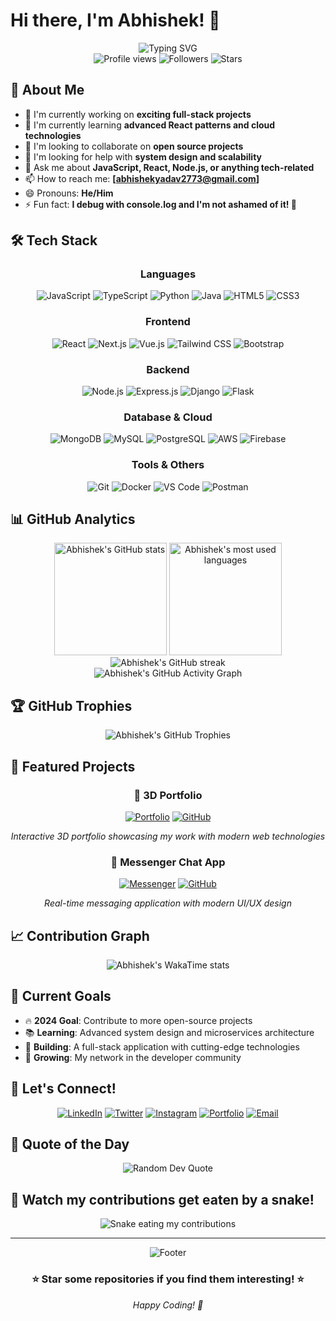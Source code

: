 # Hi there, I'm Abhishek! 👋

<div align="center">
  <img src="https://readme-typing-svg.herokuapp.com?font=Fira+Code&size=30&duration=3000&pause=1000&color=00D8FF&center=true&vCenter=true&width=600&height=70&lines=Welcome+to+my+GitHub!;Full+Stack+Developer;Always+Learning+New+Things;Building+Cool+Projects" alt="Typing SVG" />
</div>

<div align="center">
  <img src="https://komarev.com/ghpvc/?username=Abhishek17-10&color=blueviolet&style=for-the-badge" alt="Profile views" />
  <img src="https://img.shields.io/github/followers/Abhishek17-10?color=blue&style=for-the-badge" alt="Followers" />
  <img src="https://img.shields.io/github/stars/Abhishek17-10?color=yellow&style=for-the-badge" alt="Stars" />
</div>

## 🚀 About Me

- 🔭 I'm currently working on **exciting full-stack projects**
- 🌱 I'm currently learning **advanced React patterns and cloud technologies**
- 👯 I'm looking to collaborate on **open source projects**
- 🤔 I'm looking for help with **system design and scalability**
- 💬 Ask me about **JavaScript, React, Node.js, or anything tech-related**
- 📫 How to reach me: **[abhishekyadav2773@gmail.com]**
- 😄 Pronouns: **He/Him**
- ⚡ Fun fact: **I debug with console.log and I'm not ashamed of it! 🐛**

## 🛠️ Tech Stack

<div align="center">

### Languages
![JavaScript](https://img.shields.io/badge/-JavaScript-F7DF1E?style=for-the-badge&logo=javascript&logoColor=black)
![TypeScript](https://img.shields.io/badge/-TypeScript-3178C6?style=for-the-badge&logo=typescript&logoColor=white)
![Python](https://img.shields.io/badge/-Python-3776AB?style=for-the-badge&logo=python&logoColor=white)
![Java](https://img.shields.io/badge/-Java-ED8B00?style=for-the-badge&logo=java&logoColor=white)
![HTML5](https://img.shields.io/badge/-HTML5-E34F26?style=for-the-badge&logo=html5&logoColor=white)
![CSS3](https://img.shields.io/badge/-CSS3-1572B6?style=for-the-badge&logo=css3&logoColor=white)

### Frontend
![React](https://img.shields.io/badge/-React-61DAFB?style=for-the-badge&logo=react&logoColor=black)
![Next.js](https://img.shields.io/badge/-Next.js-000000?style=for-the-badge&logo=next.js&logoColor=white)
![Vue.js](https://img.shields.io/badge/-Vue.js-4FC08D?style=for-the-badge&logo=vue.js&logoColor=white)
![Tailwind CSS](https://img.shields.io/badge/-Tailwind_CSS-38B2AC?style=for-the-badge&logo=tailwind-css&logoColor=white)
![Bootstrap](https://img.shields.io/badge/-Bootstrap-7952B3?style=for-the-badge&logo=bootstrap&logoColor=white)

### Backend
![Node.js](https://img.shields.io/badge/-Node.js-339933?style=for-the-badge&logo=node.js&logoColor=white)
![Express.js](https://img.shields.io/badge/-Express.js-000000?style=for-the-badge&logo=express&logoColor=white)
![Django](https://img.shields.io/badge/-Django-092E20?style=for-the-badge&logo=django&logoColor=white)
![Flask](https://img.shields.io/badge/-Flask-000000?style=for-the-badge&logo=flask&logoColor=white)

### Database & Cloud
![MongoDB](https://img.shields.io/badge/-MongoDB-47A248?style=for-the-badge&logo=mongodb&logoColor=white)
![MySQL](https://img.shields.io/badge/-MySQL-4479A1?style=for-the-badge&logo=mysql&logoColor=white)
![PostgreSQL](https://img.shields.io/badge/-PostgreSQL-336791?style=for-the-badge&logo=postgresql&logoColor=white)
![AWS](https://img.shields.io/badge/-AWS-232F3E?style=for-the-badge&logo=amazon-aws&logoColor=white)
![Firebase](https://img.shields.io/badge/-Firebase-FFCA28?style=for-the-badge&logo=firebase&logoColor=black)

### Tools & Others
![Git](https://img.shields.io/badge/-Git-F05032?style=for-the-badge&logo=git&logoColor=white)
![Docker](https://img.shields.io/badge/-Docker-2496ED?style=for-the-badge&logo=docker&logoColor=white)
![VS Code](https://img.shields.io/badge/-VS_Code-007ACC?style=for-the-badge&logo=visual-studio-code&logoColor=white)
![Postman](https://img.shields.io/badge/-Postman-FF6C37?style=for-the-badge&logo=postman&logoColor=white)

</div>

## 📊 GitHub Analytics

<div align="center">
  <img height="180em" src="https://github-readme-stats.vercel.app/api?username=Abhishek17-10&show_icons=true&count_private=true&hide_border=true&title_color=00d8ff&icon_color=00d8ff&text_color=c9d1d9&bg_color=0d1117" alt="Abhishek's GitHub stats" />
  <img height="180em" src="https://github-readme-stats.vercel.app/api/top-langs/?username=Abhishek17-10&layout=compact&hide_border=true&title_color=00d8ff&text_color=c9d1d9&bg_color=0d1117" alt="Abhishek's most used languages" />
</div>

<div align="center">
  <img src="https://github-readme-streak-stats.herokuapp.com?user=Abhishek17-10&theme=dark&hide_border=true&stroke=0000&background=0D1117&ring=00D8FF&fire=00D8FF&currStreakLabel=00D8FF" alt="Abhishek's GitHub streak" />
</div>

<div align="center">
  <img src="https://github-readme-activity-graph.vercel.app/graph?username=Abhishek17-10&bg_color=0d1117&color=00d8ff&line=00d8ff&point=ffffff&area=true&hide_border=true" alt="Abhishek's GitHub Activity Graph" />
</div>

## 🏆 GitHub Trophies

<div align="center">
  <img src="https://github-profile-trophy.vercel.app/?username=Abhishek17-10&theme=darkhub&no-frame=true&margin-w=15&margin-h=15" alt="Abhishek's GitHub Trophies" />
</div>

## 🌟 Featured Projects

<div align="center">

### 🎨 3D Portfolio
[![Portfolio](https://img.shields.io/badge/🚀%20Live%20Demo-3D%20Portfolio-00d8ff?style=for-the-badge&logo=vercel&logoColor=white)](https://3d-portfolio-red-iota.vercel.app/)
[![GitHub](https://img.shields.io/badge/📂%20Source%20Code-GitHub-181717?style=for-the-badge&logo=github&logoColor=white)](https://github.com/Abhishek17-10)

*Interactive 3D portfolio showcasing my work with modern web technologies*

### 💬 Messenger Chat App  
[![Messenger](https://img.shields.io/badge/🚀%20Live%20Demo-Messenger%20Chat-00d8ff?style=for-the-badge&logo=vercel&logoColor=white)](https://messenger-chat-pi.vercel.app/)
[![GitHub](https://img.shields.io/badge/📂%20Source%20Code-GitHub-181717?style=for-the-badge&logo=github&logoColor=white)](https://github.com/Abhishek17-10)

*Real-time messaging application with modern UI/UX design*

</div>

## 📈 Contribution Graph

<div align="center">
  <img src="https://github-readme-stats.vercel.app/api/wakatime?username=Abhishek17-10&theme=dark&hide_border=true&title_color=00d8ff&text_color=c9d1d9&bg_color=0d1117" alt="Abhishek's WakaTime stats" />
</div>

## 🎯 Current Goals

- 🔥 **2024 Goal**: Contribute to more open-source projects
- 📚 **Learning**: Advanced system design and microservices architecture
- 🚀 **Building**: A full-stack application with cutting-edge technologies
- 🌟 **Growing**: My network in the developer community

## 🤝 Let's Connect!

<div align="center">

[![LinkedIn](https://img.shields.io/badge/-LinkedIn-0077B5?style=for-the-badge&logo=linkedin&logoColor=white)](https://linkedin.com/in/your-profile)
[![Twitter](https://img.shields.io/badge/-Twitter-1DA1F2?style=for-the-badge&logo=twitter&logoColor=white)](https://twitter.com/your-handle)
[![Instagram](https://img.shields.io/badge/-Instagram-E4405F?style=for-the-badge&logo=instagram&logoColor=white)](https://instagram.com/your-handle)
[![Portfolio](https://img.shields.io/badge/-Portfolio-000000?style=for-the-badge&logo=firefox&logoColor=white)](https://your-portfolio.com)
[![Email](https://img.shields.io/badge/-Email-D14836?style=for-the-badge&logo=gmail&logoColor=white)](mailto:your-email@example.com)

</div>

## 💭 Quote of the Day

<div align="center">
  <img src="https://quotes-github-readme.vercel.app/api?type=horizontal&theme=dark" alt="Random Dev Quote" />
</div>

## 🐍 Watch my contributions get eaten by a snake!

<div align="center">
  <img src="https://raw.githubusercontent.com/Abhishek17-10/Abhishek17-10/output/github-contribution-grid-snake.svg" alt="Snake eating my contributions" />
</div>

---

<div align="center">
  <img src="https://capsule-render.vercel.app/api?type=waving&color=00d8ff&height=100&section=footer&text=Thanks%20for%20visiting!&fontSize=20&fontColor=ffffff&animation=twinkling" alt="Footer" />
</div>

<div align="center">
  <h3>⭐ Star some repositories if you find them interesting! ⭐</h3>
  <p><i>Happy Coding! 🚀</i></p>
</div>


 

